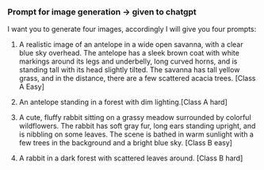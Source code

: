 ### Prompt for image generation -> given to chatgpt 

I want you to generate four images, accordingly I will give you four prompts: 

1. A realistic image of an antelope in a wide open savanna, with a clear blue sky overhead. The antelope has a sleek brown coat with white markings around its legs and underbelly, long curved horns, and is standing tall with its head slightly tilted. The savanna has tall yellow grass, and in the distance, there are a few scattered acacia trees. [Class A Easy]

2. An antelope standing in a forest with dim lighting.[Class A hard]

3. A cute, fluffy rabbit sitting on a grassy meadow surrounded by colorful wildflowers. The rabbit has soft gray fur, long ears standing upright, and is nibbling on some leaves. The scene is bathed in warm sunlight with a few trees in the background and a bright blue sky. [Class B easy]

4. A rabbit in a dark forest with scattered leaves around. [Class B hard]
